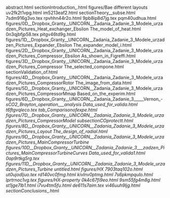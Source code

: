 abstract.html
sectionIntroduction_.html
figures/Bae different layouts
uv2fk2t1vpg.html
im5213eaf2.html
sectionTheory__subse.html
7sdm916g3vo.tex
rpvhhn44r2o.html
9pb8ip8d7jg.tex
pqm40udhua.html
figures/0D__Dropbox_Granty__UNICORN__Zadania_Zadanie_3_Modele_urzadzen_Pictures_Heat_exchanger_Ebsilon
The_model_of_heat.html
0n3qjbfjp58.tex
pitgv46td9g.html
figures/1D__Dropbox_Granty__UNICORN__Zadania_Zadanie_3_Modele_urzadzen_Pictures_Expander_Ebsilon
The_expander_model_i.html
figures/2D__Dropbox_Granty__UNICORN__Zadania_Zadanie_3_Modele_urzadzen_Pictures_Compressor_Ebsilon
As_shown_in_Figreffi.html
figures/3D__Dropbox_Granty__UNICORN__Zadania_Zadanie_3_Modele_urzadzen_Pictures_Compressor
The_selected_compone.html
sectionValidation_of.html
figures/4D__Dropbox_Granty__UNICORN__Zadania_Zadanie_3_Modele_urzadzen_Pictures_CompressorRotor
The_image_from_data.html
figures/5D__Dropbox_Granty__UNICORN__Zadania_Zadanie_3_Modele_urzadzen_Pictures_CompressorMmap
Based_on_the_experim.html
figures/6D__Dropbox_Granty__UNICORN__Zadania_Zadanie_3_____Vernon_-_sCO2_Brayton_operation___analysis
Data_used_for_valida.html
t6ftgvqleco.tex
tab_Comparisonofexpe.html
figures/7D__Dropbox_Granty__UNICORN__Zadania_Zadanie_3_Modele_urzadzen_Pictures_CompressorModel
subsectionCOprotectt.html
figures/8D__Dropbox_Granty__UNICORN__Zadania_Zadanie_3_Modele_urzadzen_Pictures_Layout
The_design_of_radial.html
figures/9D__Dropbox_Granty__UNICORN__Zadania_Zadanie_3_Modele_urzadzen_Pictures_MainCompressorTurbine
figures/10D__Dropbox_Granty__UNICORN__Zadania_Zadanie_3___zadzen_Pictures_MainCompressorTurbineCurves
Data_used_for_valida1.html
0ap9rtkg5rg.tex
figures/11D__Dropbox_Granty__UNICORN__Zadania_Zadanie_3_Modele_urzadzen_Pictures_Turbine
untitled.html
figures/HX
7903taq102o.html
ut0ujodljuo.tex
rd140vc0fmg.html
kivlnv0ptmg.html
7s6pkmpqulo.html
lprtrnoc1vg.tex
figures/HX-property
0k4c67fi9eo.html
9sm55fg4m8g.html
st1jge7lb1.html
i7vu4tm5fu.html
de611s7aim.tex
vi46uuh9ljg.html
sectionConclusions__.html